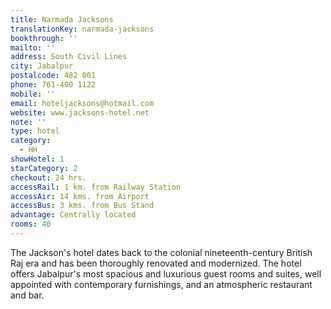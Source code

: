```yaml
---
title: Narmada Jacksons
translationKey: narmada-jacksons
bookthrough: ''
mailto: ''
address: South Civil Lines
city: Jabalpur
postalcode: 482 001
phone: 761-400 1122
mobile: ''
email: hoteljacksons@hotmail.com
website: www.jacksons-hotel.net
note: ''
type: hotel
category:
  - HH
showHotel: 1
starCategory: 2
checkout: 24 hrs.
accessRail: 1 km. from Railway Station
accessAir: 14 kms. from Airport
accessBus: 3 kms. from Bus Stand
advantage: Centrally located
rooms: 40
---
```

The Jackson's hotel dates back to the colonial nineteenth-century British Raj era and has been thoroughly renovated and modernized. The hotel offers Jabalpur's most spacious and luxurious guest rooms and suites, well appointed with contemporary furnishings, and an atmospheric restaurant and bar.